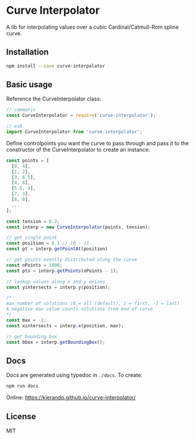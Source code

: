 # Curve Interpolator

A lib for interpolating values over a cubic Cardinal/Catmull-Rom spline curve.

## Installation
```bash
npm install --save curve-interpolator
```
## Basic usage
Reference the CurveInterpolator class:
```js
// commonjs
const CurveInterpolator = require('curve-interpolator');

// es6
import CurveInterpolator from 'curve-interpolator';

```

Define controlpoints you want the curve to pass through and pass it to the constructor of the CurveInterpolator to create an instance:

```js
const points = [
  [0, 4],
  [1, 2],
  [3, 6.5],
  [4, 8],
  [5.5, 4],
  [7, 3],
  [8, 0],
  ...
];

const tension = 0.2;
const interp = new CurveInterpolator(points, tension);

// get single point
const position = 0.3 // [0 - 1]
const pt = interp.getPointAt(position)

// get points evently distributed along the curve
const nPoints = 1000;
const pts = interp.getPoints(nPoints - 1);

// lookup values along x and y axises
const yintersects = interp.y(position);

/*
max number of solutions (0 = all (default), 1 = first, -1 = last)
A negative max value counts solutions from end of curve
*/
const max = -1;
const xintersects = interp.x(position, max);

// get bounding box
const bbox = interp.getBoundingBox();
```

## Docs
Docs are generated using typedoc in `./docs`. To create:
```bash
npm run docs
```
Online: https://kjerandp.github.io/curve-interpolator/

## License
MIT
